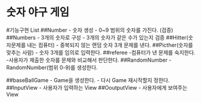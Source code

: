 # 숫자 야구 게임
#기능구현 List
##Number
    - 숫자 생성
    - 0~9 범위의 숫자를 가진다. (검증)
##Numbers
    - 3개의 숫자로 구성
    - 3개의 숫자가 같은 수가 있는지 검증
##Hitter(숫자문제를 내는 컴퓨터)
    - 중복되지 않는 랜덤 숫자 3개 문제를 낸다.
##Picther(숫자를 맞추는 사람)
    - 숫자 3개를 임의로 입력한다.
##referee
    -컴퓨터가 낸 문제를 숙지한다.
    -사용자가 제출한 숫자를 문제와 비교해서 판단한다.
##RandomNumber
    - RandomNumber(범위 0-9)를 생성한다.

##baseBallGame
    - Game을 생성한다.
    - 다시 Game 재시작할지 정한다.
##InputView
    - 사용자가 입력하는 View
##OoutputView
    - 사용자에게 보여주는 View
